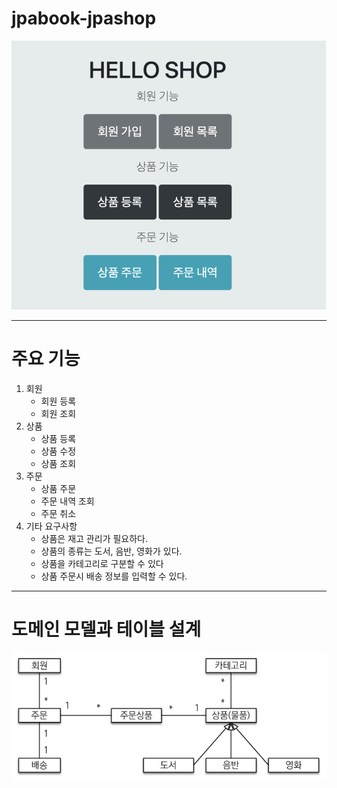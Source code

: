 # jpabook-jpashop
![img.png](img.png)

---
# 주요 기능
1. 회원
    + 회원 등록
    + 회원 조회
2. 상품
    + 상품 등록
    + 상품 수정
    + 상품 조회
3. 주문
    + 상품 주문
    + 주문 내역 조회
    + 주문 취소
4. 기타 요구사항
    + 상품은 재고 관리가 필요하다.
    + 상품의 종류는 도서, 음반, 영화가 있다.
    + 상품을 카테고리로 구분할 수 있다
    + 상품 주문시 배송 정보를 입력할 수 있다.

---
# 도메인 모델과 테이블 설계
![img_2.png](img_2.png)